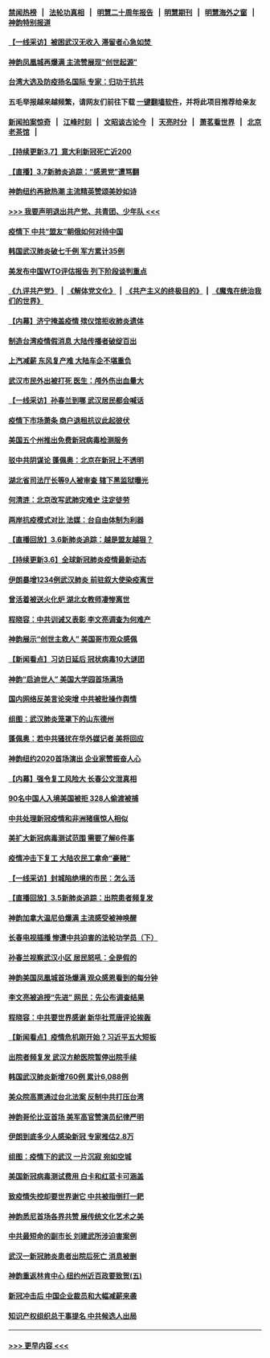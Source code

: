 #### [禁闻热榜](热点新闻.md?=0)  &nbsp;&nbsp;|&nbsp;&nbsp; [法轮功真相](https://github.com/gfw-breaker/truth/blob/master/README.md?=0) &nbsp;&nbsp;|&nbsp;&nbsp; [明慧二十周年报告](https://github.com/gfw-breaker/mh-reports/blob/master/README.md?=0) &nbsp;&nbsp;|&nbsp;&nbsp;[明慧期刊](https://github.com/gfw-breaker/mh-qikan) &nbsp;&nbsp;|&nbsp;&nbsp; [明慧海外之窗](https://github.com/gfw-breaker/mh-news/blob/master/README.md?=0) &nbsp;&nbsp;|&nbsp;&nbsp; [神韵特别报道](https://github.com/gfw-breaker/mh-news/blob/master/shenyun.md?=0)
#### [【一线采访】被困武汉无收入 滞留者心急如焚 ](../pages/nf4514/n11922709.md?t=03080032) 
#### [神韵凤凰城再爆满 主流赞展现“创世起源”](../pages/nf4514/n11922623.md?t=03080032) 
#### [台湾大选及防疫扬名国际 专家：归功于抗共](../pages/nf4514/n11921955.md?t=03080032) 
#### 五毛举报越来越频繁，请网友们前往下载 [一键翻墙软件](https://github.com/gfw-breaker/ssr-accounts)，并将此项目推荐给亲友
#### [新闻拍案惊奇](https://github.com/gfw-breaker/banned-news/blob/master/pages/link4.md) &nbsp;&nbsp;|&nbsp;&nbsp; [江峰时刻](https://github.com/gfw-breaker/banned-news/blob/master/pages/link4.md) &nbsp;&nbsp;|&nbsp;&nbsp; [文昭谈古论今](https://github.com/gfw-breaker/banned-news/blob/master/pages/link4.md) &nbsp;&nbsp;|&nbsp;&nbsp; [天亮时分](https://github.com/gfw-breaker/banned-news/blob/master/pages/link4.md) &nbsp;&nbsp;|&nbsp;&nbsp; [萧茗看世界](https://github.com/gfw-breaker/banned-news/blob/master/pages/link4.md) &nbsp;&nbsp;|&nbsp;&nbsp; [北京老茶馆](https://github.com/gfw-breaker/banned-news/blob/master/pages/link4.md) &nbsp;&nbsp;|&nbsp;&nbsp; 
#### [【持续更新3.7】意大利新冠死亡近200](../pages/nf4514/n11921647.md?t=03080032) 
#### [【直播】3.7新肺炎追踪：“感恩党”遭骂翻](../pages/nf4514/n11922690.md?t=03080032) 
#### [神韵纽约再掀热潮 主流精英赞颂美妙如诗](../pages/nf4514/n11922110.md?t=03080032) 
#### [>>> 我要声明退出共产党、共青团、少年队 <<<](https://github.com/begood0513/goodnews/blob/master/quit/letter.md) 
#### [疫情下 中共“盟友”朝俄如何对待中国](../pages/nf4514/n11921717.md?t=03080032) 
#### [韩国武汉肺炎破七千例 军方累计35例](../pages/nf4514/n11922051.md?t=03080032) 
#### [美发布中国WTO评估报告 列下阶段谈判重点](../pages/nf4514/n11921572.md?t=03080032) 
#### [《九评共产党》](https://github.com/begood0513/9ping.md/blob/master/README.md) &nbsp;|&nbsp; [《解体党文化》](../../../../jtdwh.md/blob/master/README.md)  &nbsp;|&nbsp; [《共产主义的终极目的》](../../../../gczydzjmd.md/blob/master/README.md) &nbsp;|&nbsp; [《魔鬼在统治我们的世界》](../../../../mgztzwmdsj.md/blob/master/README.md) 
#### [【内幕】济宁掩盖疫情 殡仪馆拒收肺炎遗体](../pages/nf4514/n11917871.md?t=03080032) 
#### [制造台湾疫情假消息 大陆传播者破绽百出](../pages/nf4514/n11921050.md?t=03080032) 
#### [上汽减薪 东风复产难 大陆车企不堪重负](../pages/nf4514/n11921202.md?t=03080032) 
#### [武汉市民外出被打死 医生：颅外伤出血量大](../pages/nf4514/n11921303.md?t=03080032) 
#### [【一线采访】孙春兰到哪 武汉居民都会喊话](../pages/nf4514/n11920952.md?t=03080032) 
#### [疫情下市场萧条 商户退租抗议此起彼伏](../pages/nf4514/n11921021.md?t=03080032) 
#### [美国五个州推出免费新冠病毒检测服务](../pages/nf4514/n11921001.md?t=03080032) 
#### [驳中共阴谋论 蓬佩奥：北京在新冠上不透明](../pages/nf4514/n11920846.md?t=03080032) 
#### [湖北省司法厅长等9人被审查 辖下黑监狱曝光](../pages/nf4514/n11920395.md?t=03080032) 
#### [何清涟：北京改写武肺灾难史 注定徒劳](../pages/nf4514/n11920883.md?t=03080032) 
#### [两岸抗疫模式对比 法媒：台自由体制为利器](../pages/nf4514/n11920617.md?t=03080032) 
#### [【直播回放】3.6新肺炎追踪：越是盟友越狠？](../pages/nf4514/n11920274.md?t=03080032) 
#### [【持续更新3.6】全球新冠肺炎疫情最新动态](../pages/nf4514/n11919043.md?t=03080032) 
#### [伊朗暴增1234例武汉肺炎 前驻叙大使染疫离世](../pages/nf4514/n11919807.md?t=03080032) 
#### [曾活着被送火化炉 湖北女教师凄惨离世](../pages/nf4514/n11917920.md?t=03080032) 
#### [程晓容：中共训诫又表彰 李文亮调查为何难产](../pages/nf4514/n11919652.md?t=03080032) 
#### [神韵展示“创世主救人” 美国哥市观众感佩](../pages/nf4514/n11919395.md?t=03080032) 
#### [【新闻看点】习访日延后 冠状病毒10大谜团](../pages/nf4514/n11918067.md?t=03080032) 
#### [神韵“启迪世人” 美国大学园首场满场](../pages/nf4514/n11919463.md?t=03080032) 
#### [国内网络反美言论突增 中共被批操作舆情](../pages/nf4514/n11919024.md?t=03080032) 
#### [组图：武汉肺炎笼罩下的山东德州](../pages/nf4514/n11918589.md?t=03080032) 
#### [蓬佩奥：若中共骚扰在华外媒记者 美将回应](../pages/nf4514/n11918836.md?t=03080032) 
#### [神韵纽约2020首场演出 企业家赞振奋人心](../pages/nf4514/n11918762.md?t=03080032) 
#### [【内幕】强令复工风险大 长春公文泄真相](../pages/nf4514/n11915640.md?t=03080032) 
#### [90名中国人入境美国被拒 328人偷渡被捕](../pages/nf4514/n11918378.md?t=03080032) 
#### [中共处理新冠疫情和非洲猪瘟惊人相似](../pages/nf4514/n11918081.md?t=03080032) 
#### [美扩大新冠病毒测试范围 需要了解6件事](../pages/nf4514/n11917886.md?t=03080032) 
#### [疫情冲击下复工 大陆农民工拿命“豪赌”](../pages/nf4514/n11917863.md?t=03080032) 
#### [【一线采访】封城陷绝境的市民：怎么活](../pages/nf4514/n11917765.md?t=03080032) 
#### [【直播回放】3.5新肺炎追踪：出院患者频复发](../pages/nf4514/n11917459.md?t=03080032) 
#### [神韵加拿大温尼伯爆满 主流感受被神唤醒](../pages/nf4514/n11917492.md?t=03080032) 
#### [长春电视插播 惨遭中共迫害的法轮功学员（下）](../pages/nf4514/n11900218.md?t=03080032) 
#### [孙春兰视察武汉小区 居民怒吼：全是假的](../pages/nf4514/n11916833.md?t=03080032) 
#### [神韵美国凤凰城首场爆满 观众感恩看到的每分钟](../pages/nf4514/n11917165.md?t=03080032) 
#### [李文亮被追授“先进” 网民：先公布调查结果](../pages/nf4514/n11916903.md?t=03080032) 
#### [程晓容：中共要世界感谢 新华社荒唐评论挨轰](../pages/nf4514/n11916222.md?t=03080032) 
#### [【新闻看点】疫情危机刚开始？习近平五大短板](../pages/nf4514/n11915146.md?t=03080032) 
#### [出院者频复发 武汉方舱医院暂停出院手续](../pages/nf4514/n11915322.md?t=03080032) 
#### [韩国武汉肺炎新增760例 累计6,088例](../pages/nf4514/n11916869.md?t=03080032) 
#### [美众院高票通过台北法案 反制中共打压台湾](../pages/nf4514/n11915911.md?t=03080032) 
#### [神韵哥伦比亚首场 美军高官赞演员纪律严明](../pages/nf4514/n11916480.md?t=03080032) 
#### [伊朗到底多少人感染新冠 专家推估2.8万](../pages/nf4514/n11916156.md?t=03080032) 
#### [组图：疫情下的武汉 一片沉寂 宛如空城](../pages/nf4514/n11914758.md?t=03080032) 
#### [美国新冠病毒测试费用 白卡和红蓝卡可涵盖](../pages/nf4514/n11915595.md?t=03080032) 
#### [致疫情失控却要世界谢它 中共被指倒打一耙](../pages/nf4514/n11915738.md?t=03080032) 
#### [神韵悉尼首场各界共赞 展传统文化艺术之美](../pages/nf4514/n11915639.md?t=03080032) 
#### [中共最短命的副市长 刘建武所涉迫害案例](../pages/nf4514/n11915623.md?t=03080032) 
#### [武汉一新冠肺炎患者出院后死亡 消息被删](../pages/nf4514/n11915512.md?t=03080032) 
#### [神韵重返林肯中心 纽约州近百政要致贺(五)](../pages/nf4514/n11912475.md?t=03080032) 
#### [新冠冲击后 中国企业裁员和大幅减薪来袭](../pages/nf4514/n11915404.md?t=03080032) 
#### [知识产权组织总干事提名 中共候选人出局](../pages/nf4514/n11915273.md?t=03080032) 

----
#### [ >>> 更早内容 <<< ](../indexes/nf4514-earlier.md)
